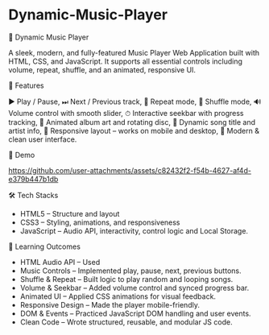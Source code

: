 # Dynamic-Music-Player

🎵 Dynamic Music Player

A sleek, modern, and fully-featured Music Player Web Application built with HTML, CSS, and JavaScript. It supports all essential controls including volume, repeat, shuffle, and an animated, responsive UI.

🚀 Features

▶ Play / Pause,
⏭ Next / Previous track,
🔁 Repeat mode,
🔀 Shuffle mode,
🔊 Volume control with smooth slider,
⏱ Interactive seekbar with progress tracking,
📀 Animated album art and rotating disc,
📃 Dynamic song title and artist info,
📱 Responsive layout – works on mobile and desktop,
🎨 Modern & clean user interface.

📸 Demo

https://github.com/user-attachments/assets/c82432f2-f54b-4627-af4d-e379b447b1db

🛠 Tech Stacks

- HTML5 – Structure and layout
- CSS3 – Styling, animations, and responsiveness
- JavaScript – Audio API, interactivity, control logic and Local Storage.

🎯 Learning Outcomes

- HTML Audio API – Used <audio> tag and controlled it with JavaScript.
- Music Controls – Implemented play, pause, next, previous buttons.
- Shuffle & Repeat – Built logic to play random and looping songs.
- Volume & Seekbar – Added volume control and synced progress bar.
- Animated UI – Applied CSS animations for visual feedback.
- Responsive Design – Made the player mobile-friendly.
- DOM & Events – Practiced JavaScript DOM handling and user events.
- Clean Code – Wrote structured, reusable, and modular JS code.

